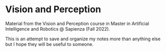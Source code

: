 # Vision and Perception

Material from the Vision and Perception course in Master in Artificial Intelligence and Robotics @ Sapienza (Fall 2022). 


This is an attempt to save and organize my notes more than anything else but I hope they will be useful to someone.
